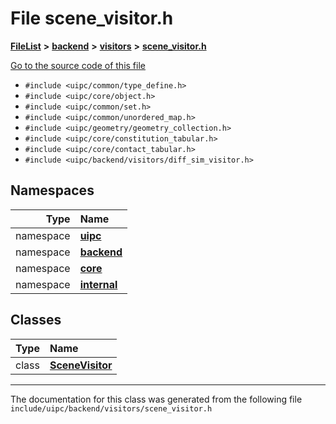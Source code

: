 

# File scene\_visitor.h



[**FileList**](files.md) **>** [**backend**](dir_53d62147b82bd29328805b2087bd1012.md) **>** [**visitors**](dir_007753111df00039ee3ec058cc286377.md) **>** [**scene\_visitor.h**](scene__visitor_8h.md)

[Go to the source code of this file](scene__visitor_8h_source.md)



* `#include <uipc/common/type_define.h>`
* `#include <uipc/core/object.h>`
* `#include <uipc/common/set.h>`
* `#include <uipc/common/unordered_map.h>`
* `#include <uipc/geometry/geometry_collection.h>`
* `#include <uipc/core/constitution_tabular.h>`
* `#include <uipc/core/contact_tabular.h>`
* `#include <uipc/backend/visitors/diff_sim_visitor.h>`













## Namespaces

| Type | Name |
| ---: | :--- |
| namespace | [**uipc**](namespaceuipc.md) <br> |
| namespace | [**backend**](namespaceuipc_1_1backend.md) <br> |
| namespace | [**core**](namespaceuipc_1_1core.md) <br> |
| namespace | [**internal**](namespaceuipc_1_1core_1_1internal.md) <br> |


## Classes

| Type | Name |
| ---: | :--- |
| class | [**SceneVisitor**](classuipc_1_1backend_1_1_scene_visitor.md) <br> |



















































------------------------------
The documentation for this class was generated from the following file `include/uipc/backend/visitors/scene_visitor.h`

